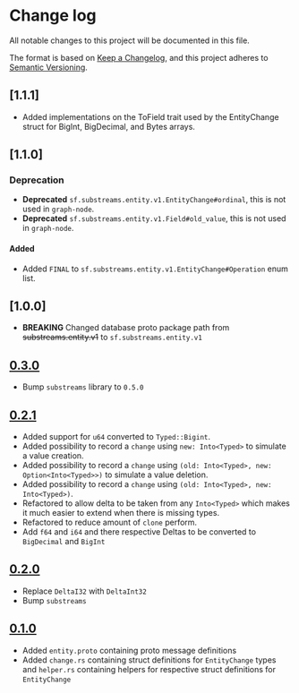 # Change log

All notable changes to this project will be documented in this file.

The format is based on [Keep a Changelog](https://keepachangelog.com/en/1.0.0/), and this project adheres to [Semantic Versioning](https://semver.org/spec/v2.0.0.html).


## [1.1.1]

* Added implementations on the ToField trait used by the EntityChange struct for BigInt, BigDecimal, and Bytes arrays. 

## [1.1.0]

### Deprecation

* **Deprecated** `sf.substreams.entity.v1.EntityChange#ordinal`, this is not used in `graph-node`.
* **Deprecated** `sf.substreams.entity.v1.Field#old_value`, this is not used in `graph-node`.

#### Added

* Added `FINAL` to `sf.substreams.entity.v1.EntityChange#Operation` enum list.

## [1.0.0]

* **BREAKING** Changed database proto package path from ~~substreams.entity.v1~~ to `sf.substreams.entity.v1`

## [0.3.0](https://github.com/streamingfast/substreams-entity-change/releases/tag/v0.3.0)

* Bump `substreams` library to `0.5.0`

## [0.2.1](https://github.com/streamingfast/substreams-entity-change/releases/tag/v0.2.1)

* Added support for `u64` converted to `Typed::Bigint`.
* Added possibility to record a `change` using `new: Into<Typed>` to simulate a value creation.
* Added possibility to record a `change` using `(old: Into<Typed>, new: Option<Into<Typed>>)` to simulate a value deletion.
* Added possibility to record a `change` using `(old: Into<Typed>, new: Into<Typed>)`.
* Refactored to allow delta to be taken from any `Into<Typed>` which makes it much easier to extend when there is missing types.
* Refactored to reduce amount of `clone` perform.
* Add `f64` and `i64` and there respective Deltas to be converted to `BigDecimal` and `BigInt`

## [0.2.0](https://github.com/streamingfast/substreams-entity-change/releases/tag/v0.2.0)

* Replace `DeltaI32` with `DeltaInt32`
* Bump `substreams`

## [0.1.0](https://github.com/streamingfast/substreams-entity-change/releases/tag/v0.1.0)

* Added `entity.proto` containing proto message definitions
* Added `change.rs` containing struct definitions for `EntityChange` types and `helper.rs` containing helpers for respective struct definitions for `EntityChange`
